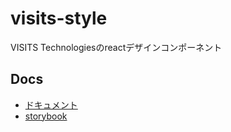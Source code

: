 # visits-style
VISITS Technologiesのreactデザインコンポーネント

## Docs

- [ドキュメント](https://visits-works.github.io/visits-style/)
- [storybook](https://visits-works.github.io/visits-style/storybook)
